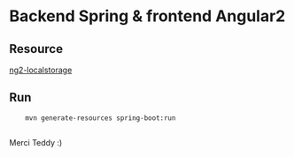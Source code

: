 # Backend Spring & frontend Angular2
## Resource
[ng2-localstorage](https://www.npmjs.com/package/ng2-localstorage)

## Run
```
    mvn generate-resources spring-boot:run
```

##
Merci Teddy :)